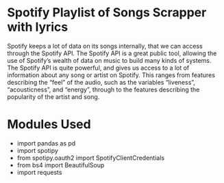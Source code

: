 # Spotify Playlist of Songs Scrapper with lyrics


Spotify keeps a lot of data on its songs internally, that we can access through the Spotify API. 
The Spotify API is a great public tool, allowing the use of Spotify’s wealth of data on music to build many kinds of systems.
The Spotify API is quite powerful, and gives us access to a lot of information about any song or artist on Spotify.
This ranges from features describing the “feel” of the audio, such as the variables “liveness”, “acousticness”, and “energy”, through to the features describing the popularity of the artist and song.
# Modules Used
- import pandas as pd
- import spotipy
- from spotipy.oauth2 import SpotifyClientCredentials
- from bs4 import BeautifulSoup
- import requests
